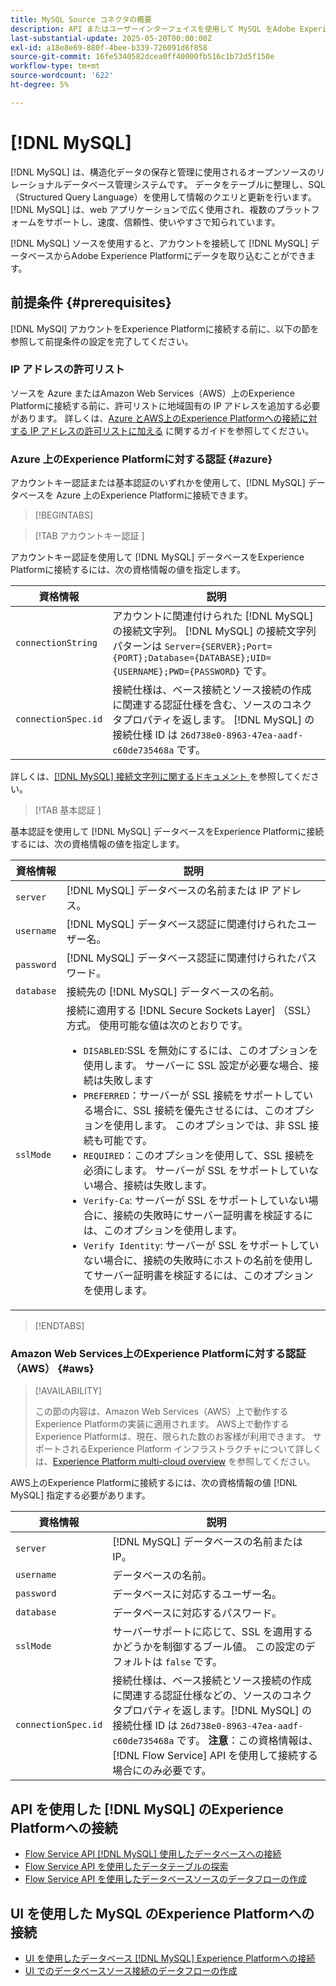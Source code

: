 ```yaml
---
title: MySQL Source コネクタの概要
description: API またはユーザーインターフェイスを使用して MySQL をAdobe Experience Platformに接続する方法について説明します。
last-substantial-update: 2025-05-20T00:00:00Z
exl-id: a18e8e69-880f-4bee-b339-726091d6f858
source-git-commit: 16fe5340582dcea0ff40000fb516c1b72d5f150e
workflow-type: tm+mt
source-wordcount: '622'
ht-degree: 5%

---
```


# [!DNL MySQL]

[!DNL MySQL] は、構造化データの保存と管理に使用されるオープンソースのリレーショナルデータベース管理システムです。 データをテーブルに整理し、SQL （Structured Query Language）を使用して情報のクエリと更新を行います。 [!DNL MySQL] は、web アプリケーションで広く使用され、複数のプラットフォームをサポートし、速度、信頼性、使いやすさで知られています。

[!DNL MySQL] ソースを使用すると、アカウントを接続して [!DNL MySQL] データベースからAdobe Experience Platformにデータを取り込むことができます。

## 前提条件 {#prerequisites}

[!DNL MySQl] アカウントをExperience Platformに接続する前に、以下の節を参照して前提条件の設定を完了してください。

### IP アドレスの許可リスト

ソースを Azure またはAmazon Web Services（AWS）上のExperience Platformに接続する前に、許可リストに地域固有の IP アドレスを追加する必要があります。 詳しくは、[Azure とAWS上のExperience Platformへの接続に対する IP アドレスの許可リストに加える](../../ip-address-allow-list.md) に関するガイドを参照してください。

### Azure 上のExperience Platformに対する認証 {#azure}

アカウントキー認証または基本認証のいずれかを使用して、[!DNL MySQL] データベースを Azure 上のExperience Platformに接続できます。

>[!BEGINTABS]

>[!TAB  アカウントキー認証 ]

アカウントキー認証を使用して [!DNL MySQL] データベースをExperience Platformに接続するには、次の資格情報の値を指定します。

| 資格情報 | 説明 |
| --- | --- |
| `connectionString` | アカウントに関連付けられた [!DNL MySQL] の接続文字列。 [!DNL MySQL] の接続文字列パターンは `Server={SERVER};Port={PORT};Database={DATABASE};UID={USERNAME};PWD={PASSWORD}` です。 |
| `connectionSpec.id` | 接続仕様は、ベース接続とソース接続の作成に関連する認証仕様を含む、ソースのコネクタプロパティを返します。 [!DNL MySQL] の接続仕様 ID は `26d738e0-8963-47ea-aadf-c60de735468a` です。 |

詳しくは、[[!DNL MySQL]  接続文字列に関するドキュメント ](https://dev.mysql.com/doc/connector-net/en/connector-net-connections-string.html) を参照してください。

>[!TAB  基本認証 ]

基本認証を使用して [!DNL MySQL] データベースをExperience Platformに接続するには、次の資格情報の値を指定します。

| 資格情報 | 説明 |
| --- | --- |
| `server` | [!DNL MySQL] データベースの名前または IP アドレス。 |
| `username` | [!DNL MySQL] データベース認証に関連付けられたユーザー名。 |
| `password` | [!DNL MySQL] データベース認証に関連付けられたパスワード。 |
| `database` | 接続先の [!DNL MySQL] データベースの名前。 |
| `sslMode` | 接続に適用する [!DNL Secure Sockets Layer] （SSL）方式。 使用可能な値は次のとおりです。 <ul><li>`DISABLED`:SSL を無効にするには、このオプションを使用します。 サーバーに SSL 設定が必要な場合、接続は失敗します</li><li>`PREFERRED`：サーバーが SSL 接続をサポートしている場合に、SSL 接続を優先させるには、このオプションを使用します。 このオプションでは、非 SSL 接続も可能です。</li><li>`REQUIRED`：このオプションを使用して、SSL 接続を必須にします。 サーバーが SSL をサポートしていない場合、接続は失敗します。</li><li>`Verify-Ca`: サーバーが SSL をサポートしていない場合に、接続の失敗時にサーバー証明書を検証するには、このオプションを使用します。</li><li>`Verify Identity`: サーバーが SSL をサポートしていない場合に、接続の失敗時にホストの名前を使用してサーバー証明書を検証するには、このオプションを使用します。</li></ul> |

>[!ENDTABS]

### Amazon Web Services上のExperience Platformに対する認証（AWS） {#aws}

>[!AVAILABILITY]
>
>この節の内容は、Amazon Web Services（AWS）上で動作するExperience Platformの実装に適用されます。 AWS上で動作するExperience Platformは、現在、限られた数のお客様が利用できます。 サポートされるExperience Platform インフラストラクチャについて詳しくは、[Experience Platform multi-cloud overview](../../../landing/multi-cloud.md) を参照してください。

AWS上のExperience Platformに接続するには、次の資格情報の値 [!DNL MySQL] 指定する必要があります。

| 資格情報 | 説明 |
| --- | --- |
| `server` | [!DNL MySQL] データベースの名前または IP。 |
| `username` | データベースの名前。 |
| `password` | データベースに対応するユーザー名。 |
| `database` | データベースに対応するパスワード。 |
| `sslMode` | サーバーサポートに応じて、SSL を適用するかどうかを制御するブール値。 この設定のデフォルトは `false` です。 |
| `connectionSpec.id` | 接続仕様は、ベース接続とソース接続の作成に関連する認証仕様などの、ソースのコネクタプロパティを返します。[!DNL MySQL] の接続仕様 ID は `26d738e0-8963-47ea-aadf-c60de735468a` です。 **注意**：この資格情報は、[!DNL Flow Service] API を使用して接続する場合にのみ必要です。 |

## API を使用した [!DNL MySQL] のExperience Platformへの接続

- [Flow Service API [!DNL MySQL]  使用したデータベースへの接続](../../tutorials/api/create/databases/mysql.md)
- [Flow Service API を使用したデータテーブルの探索](../../tutorials/api/explore/tabular.md)
- [Flow Service API を使用したデータベースソースのデータフローの作成](../../tutorials/api/collect/database-nosql.md)

## UI を使用した MySQL のExperience Platformへの接続

- [UI を使用したデータベース  [!DNL MySQL] Experience Platformへの接続](../../tutorials/ui/create/databases/mysql.md)
- [UI でのデータベースソース接続のデータフローの作成](../../tutorials/ui/dataflow/databases.md)
